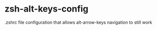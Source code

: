 # zsh-alt-keys-config
.zshrc file configuration that allows alt-arrow-keys navigation to still work
